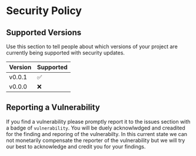 # Security Policy

## Supported Versions

Use this section to tell people about which versions of your project are
currently being supported with security updates.

| Version | Supported          |
| ------- | ------------------ |
| v0.0.1  | :white_check_mark: |
| v0.0.0  | :x:                |

## Reporting a Vulnerability

If you find a vulnerability please promptly report it to the issues section with a badge of `vulnerability`. You will be duely acknowlwdged and creadited for the finding and reporing of the vulnerabilty.
In this current state we can not monetarily compensate the reporter of the vulnerability but we will try our best to acknowledge and credit you for your findings.
